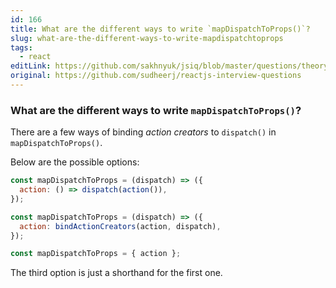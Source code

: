 ```yaml
---
id: 166
title: What are the different ways to write `mapDispatchToProps()`?
slug: what-are-the-different-ways-to-write-mapdispatchtoprops
tags:
  - react
editLink: https://github.com/sakhnyuk/jsiq/blob/master/questions/theory/react/166.md
original: https://github.com/sudheerj/reactjs-interview-questions
---
```


### What are the different ways to write `mapDispatchToProps()`?

There are a few ways of binding _action creators_ to `dispatch()` in `mapDispatchToProps()`.

Below are the possible options:

```javascript
const mapDispatchToProps = (dispatch) => ({
  action: () => dispatch(action()),
});
```

```javascript
const mapDispatchToProps = (dispatch) => ({
  action: bindActionCreators(action, dispatch),
});
```

```javascript
const mapDispatchToProps = { action };
```

The third option is just a shorthand for the first one.